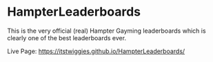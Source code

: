 # HampterLeaderboards
This is the very official (real) Hampter
Gayming leaderboards which is clearly one of
the best leaderboards ever.

Live Page: https://itstwiggies.github.io/HampterLeaderboards/